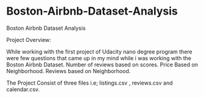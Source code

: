 # Boston-Airbnb-Dataset-Analysis
Boston Airbnb Dataset Analysis

Project Overview:

While working with the first project of Udacity nano degree program there were few questions that came up in my mind while i was working with the Boston Airbnb Dataset.
             Number of reviews based on scores.
             Price Based on Neighborhood.
             Reviews based on Neighborhood.
            

            
The Project Consist of three files i.e; listings.csv , reviews.csv and calendar.csv.
